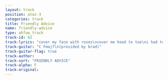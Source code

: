 ```yaml
---
layout: track
position: atoz-3
categories: track
title: Friendly Advice
name: friendly-advice
type: ahfow_track
track-id: 62
track-lyrics: "cover my face with roses\ncover me head to toe\ni had to be drunk\njust to look at your face\nthat was all right by me\n\nhow long will this go....\nhow long will this go....\nhow long will this go on\n\ncover my face with roses\ncover me head to toe\nyou wanted to give me\nsome friendly advice\nthat was alright by me\n\nhow long will this go....\nhow long will this go....\nhow long will this go on\n\ncover my face with roses\ncover me head to toe\nthey're throwin' a party\nand you're not invited\nthat was alright by me\n\nhow long will this go....\nhow long will this go....\nhow long will this go on"
track-guitar: "C Fmaj7\n(provided by brad)"
track-guitar-flag: true
track-author: 
track-sort: "FRIENDLY ADVICE"
track-alpha: F
track-original: 
---
```

